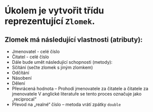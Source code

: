 # Úkolem je vytvořit třídu reprezentující `Zlomek`.
## Zlomek má následující vlastnosti (atributy):
- Jmenovatel - celé číslo
- Čitatel - celé číslo
- Dále bude umět následující schopnosti (metody):
- Sčítání (sečte zlomek s jiným zlomkem)
- Odčítání
- Násobení
- Dělení
- Převrácená hodnota – Prohodí jmenovatele za čitatele a čitatele za jmenovatele
V anglické literatuře se tento proces označuje jako „reciprocal“
- Převod na „realné“ číslo – metoda vrátí zpátky `double`